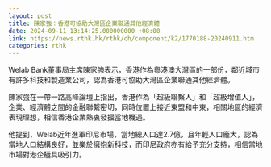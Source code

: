 ```yaml
---
layout: post
title: 陳家強：香港可協助大灣區企業聯通其他經濟體
date: 2024-09-11 13:14:25.000000000 +08:00
link: https://news.rthk.hk/rthk/ch/component/k2/1770188-20240911.htm
categories: rthk
---
```


Welab Bank董事局主席陳家強表示，香港作為粵港澳大灣區的一部份，鄰近城市有許多科技和製造業公司，認為香港可協助大灣區企業聯通其他經濟體。

陳家強在一帶一路高峰論壇上指出，香港作為「超級聯繫人」和「超級增值人」，企業、經濟體之間的金融聯繫密切，同時位置上接近東盟和中東，相關地區的經濟表現理想，相信香港企業熱衷發掘當地機遇。

他提到，Welab近年進軍印尼市場，當地總人口達2.7億，且年輕人口龐大，認為當地人口結構良好，並樂於擁抱新科技，而印尼政府亦有給予充分支持，相信當地市場對港企極具吸引力。
